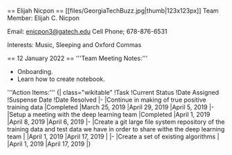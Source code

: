 == Elijah Nicpon ==
[[files/GeorgiaTechBuzz.jpg|thumb|123x123px]]
Team Member: Elijah C. Nicpon

Email: enicpon3@gatech.edu
Cell Phone; 678-876-6531

Interests: Music, Sleeping and Oxford Commas



== 12 January 2022 ==
'''Team Meeting Notes:'''
* Onboarding.
* Learn how to create notebook.

'''Action Items:'''
{| class="wikitable"
!Task
!Current Status
!Date Assigned
!Suspense Date
!Date Resolved
|-
|Continue in making of true positive training data
|Completed
|March 25, 2019
|April 29, 2019
|April 5, 2019
|-
|Setup a meeting with the deep learning team
|Completed
|April 1, 2019
|April 8, 2019
|April 6, 2019
|-
|Create a git large file system repository of the training data and test data we have in order to share withe the deep learning team
|
|April 1, 2019
|April 17, 2019
|
|-
|Create a set of existing algorithms
|
|April 1, 2019
|April 17, 2019
|}
